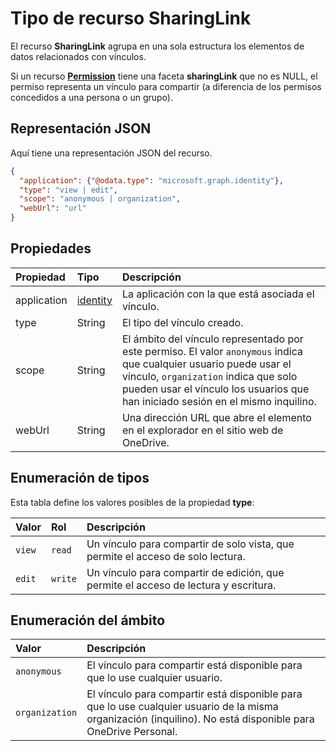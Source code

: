 # <a name="sharinglink-resource-type"></a>Tipo de recurso SharingLink

El recurso **SharingLink** agrupa en una sola estructura los elementos de datos relacionados con vínculos.

Si un recurso [**Permission**](permission.md) tiene una faceta **sharingLink** que no es NULL, el permiso representa un vínculo para compartir (a diferencia de los permisos concedidos a una persona o un grupo).

## <a name="json-representation"></a>Representación JSON

Aquí tiene una representación JSON del recurso.

<!-- {
  "blockType": "resource",
  "optionalProperties": [ "application", "scope" ],
  "@odata.type": "microsoft.graph.sharingLink"
}-->

```json
{
  "application": {"@odata.type": "microsoft.graph.identity"},
  "type": "view | edit",
  "scope": "anonymous | organization",
  "webUrl": "url"
}
```

## <a name="properties"></a>Propiedades

| Propiedad    | Tipo                    | Descripción                                                                                                                                                                                             |
|:------------|:------------------------|:--------------------------------------------------------------------------------------------------------------------------------------------------------------------------------------------------------|
| application | [identity](identity.md) | La aplicación con la que está asociada el vínculo.                                                                                                                                                                    |
| type        | String                  | El tipo del vínculo creado.                                                                                                                                                                           |
| scope       | String                  | El ámbito del vínculo representado por este permiso. El valor `anonymous` indica que cualquier usuario puede usar el vínculo, `organization` indica que solo pueden usar el vínculo los usuarios que han iniciado sesión en el mismo inquilino. |
| webUrl      | String                  | Una dirección URL que abre el elemento en el explorador en el sitio web de OneDrive.                                                                                                                                       |

## <a name="type-enumeration"></a>Enumeración de tipos

Esta tabla define los valores posibles de la propiedad **type**:

| Valor   | Rol    | Descripción                                                                     |
|:--------|:--------|:--------------------------------------------------------------------------------|
| `view`  | `read`  | Un vínculo para compartir de solo vista, que permite el acceso de solo lectura.                            |
| `edit`  | `write` | Un vínculo para compartir de edición, que permite el acceso de lectura y escritura.                               |

## <a name="scope-enumeration"></a>Enumeración del ámbito

| Valor          | Descripción                                                                                                                 |
|:---------------|:----------------------------------------------------------------------------------------------------------------------------|
| `anonymous`    | El vínculo para compartir está disponible para que lo use cualquier usuario.                                                                            |
| `organization` | El vínculo para compartir está disponible para que lo use cualquier usuario de la misma organización (inquilino). No está disponible para OneDrive Personal. |


<!-- uuid: 8fcb5dbc-d5aa-4681-8e31-b001d5168d79
2015-10-25 14:57:30 UTC -->
<!-- {
  "type": "#page.annotation",
  "description": "sharingLink resource",
  "keywords": "",
  "section": "documentation",
  "tocPath": ""
}-->
